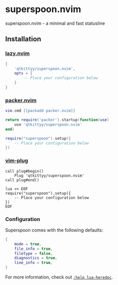 # superspoon.nvim
superspoon.nvim - a minimal and fast statusline

## Installation
### [lazy.nvim](https://github.com/folke/lazy.nvim)
```lua
{
    'qtkittyy/superspoon.nvim',
    opts = {
        -- Place your configuration below
    }
}
```
### [packer.nvim](https://github.com/wbthomason/packer.nvim)
```lua
vim.cmd [[packadd packer.nvim]]

return require('packer').startup(function(use)
    use 'qtkittyy/superspoon.nvim'
end)

require("superspoon").setup({
    -- Place your configuration below
})
```
### [vim-plug](https://github.com/junegunn/vim-plug)
```vim
call plug#begin()
    Plug 'qtkittyy/superspoon.nvim'
call plug#end()

lua << EOF
require("superspoon").setup({
    -- Place your configuration below
})
EOF
```

### Configuration
Superspoon comes with the following defaults:
```lua
{
    mode = true,
    file_info = true,
    filetype = false,
	diagnostics = true,
	line_info = true,
}
```

For more information, check out [`:help lua-heredoc`](https://neovim.io/doc/user/lua.html#%3Alua-heredoc).
